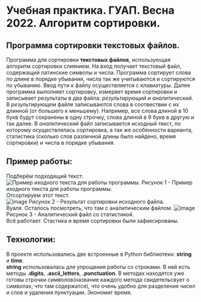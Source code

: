 # Учебная практика. ГУАП. Весна 2022. Алгоритм сортировки.


## Программа сортировки текстовых файлов.


Программа для сортировки **текстовых файлов**, использующая алгоритм сортировки слиянием. На вход получает текстовый файл, содержащий латинские символы и числа. Программа сортирует слова по длине в порядке убывания, числа так же учитываются и сортируются по убыванию. Ввод пути к файлу осуществляется с клавиатуры. Далее программа выполняет сортировку, измеряет время сортировки и записывает результаты в два файла: *результирующий и аналитический.* В *результирующем* файле записываются слова в соотвествии с их длинной (от большего к меньшему). Например, все слова длиной в 10 букв будут сохранены в одну строчку, слова длиной в 9 букв в другую и так далее. В *аналитический* файл записывается исходный текст, по которому осуществлялась сортировка, а так же особенности варианта, статистика (сколько слов различной длины было найдено, время сортировки) и числа в порядке убывания.


## Пример работы:


Подберём подходящий текст:  
![Пример иходного текста для работы программы.](https://user-images.githubusercontent.com/100718053/169359327-b475fd7b-d27c-45bd-86fd-c17dccb16401.png "Пример иходного текста для работы программы.")
Рисунок 1 - Пример иходного текста для работы программы.  
Отсортируем этот текст.  
![image](https://user-images.githubusercontent.com/100718053/169362485-1277e32a-dd93-4e60-9024-2d323ff3f035.png)
Рисунок 2 - Результат сортировки исходного файла.  
Вуаля. Осталось посмотреть, что там с аналитическим файлом.
![image](https://user-images.githubusercontent.com/100718053/169362755-4c46adf6-4543-456c-a3aa-a36381806eca.png)
Рисунок 3 - Аналитический файл со статистикой.  
Всё работает. Стастика и время сортировки были зафиксированы.


## Технологии:
В проекте использовались две встроенные в Python библиотеки: **string** и **time**.  
**string** использовалась для  упрощения работы со строками. В ней есть методы **.digits**, **.ascii_letters**, **.punctuation**. В методах находятся уже готовы строчки символов(название каждого метода свидетельсвует о символах, что там содержатся), что очень удобно для разделения чисел и слов и удаления пунктуации. Экономит время.  




